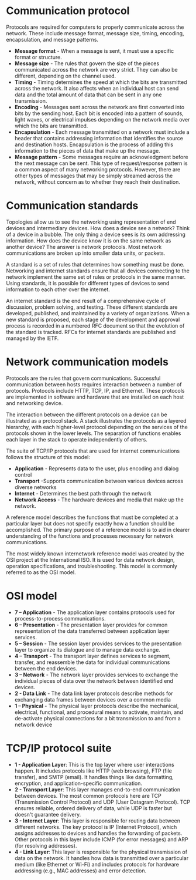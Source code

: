 # Communication protocol

Protocols are required for computers to properly communicate across the network. These include message format, message size, timing, encoding, encapsulation, and message patterns.

- **Message format** - When a message is sent, it must use a specific format or structure.
- **Message size** - The rules that govern the size of the pieces communicated across the network are very strict. They can also be different, depending on the channel used.
- **Timing** - Timing determines the speed at which the bits are transmitted across the network. It also affects when an individual host can send data and the total amount of data that can be sent in any one transmission.
- **Encoding** - Messages sent across the network are first converted into bits by the sending host. Each bit is encoded into a pattern of sounds, light waves, or electrical impulses depending on the network media over which the bits are transmitted.
- **Encapsulation** - Each message transmitted on a network must include a header that contains addressing information that identifies the source and destination hosts. Encapsulation is the process of adding this information to the pieces of data that make up the message.
- **Message pattern** - Some messages require an acknowledgment before the next message can be sent. This type of request/response pattern is a common aspect of many networking protocols. However, there are other types of messages that may be simply streamed across the network, without concern as to whether they reach their destination.

# Communication standards

Topologies allow us to see the networking using representation of end devices and intermediary devices. How does a device see a network? Think of a device in a bubble. The only thing a device sees is its own addressing information. How does the device know it is on the same network as another device? The answer is network protocols. Most network communications are broken up into smaller data units, or packets.

A standard is a set of rules that determines how something must be done. Networking and internet standards ensure that all devices connecting to the network implement the same set of rules or protocols in the same manner. Using standards, it is possible for different types of devices to send information to each other over the internet.

An internet standard is the end result of a comprehensive cycle of discussion, problem solving, and testing. These different standards are developed, published, and maintained by a variety of organizations. When a new standard is proposed, each stage of the development and approval process is recorded in a numbered RFC document so that the evolution of the standard is tracked. RFCs for internet standards are published and managed by the IETF.

# Network communication models

Protocols are the rules that govern communications. Successful communication between hosts requires interaction between a number of protocols. Protocols include HTTP, TCP, IP, and Ethernet. These protocols are implemented in software and hardware that are installed on each host and networking device.

The interaction between the different protocols on a device can be illustrated as a protocol stack. A stack illustrates the protocols as a layered hierarchy, with each higher-level protocol depending on the services of the protocols shown in the lower levels. The separation of functions enables each layer in the stack to operate independently of others.

The suite of TCP/IP protocols that are used for internet communications follows the structure of this model:

- **Application** - Represents data to the user, plus encoding and dialog control
- **Transport** -Supports communication between various devices across diverse networks
- **Internet** - Determines the best path through the network
- **Network Access** - The hardware devices and media that make up the network.

A reference model describes the functions that must be completed at a particular layer but does not specify exactly how a function should be accomplished. The primary purpose of a reference model is to aid in clearer understanding of the functions and processes necessary for network communications.

The most widely known internetwork reference model was created by the OSI project at the International ISO. It is used for data network design, operation specifications, and troubleshooting. This model is commonly referred to as the OSI model.

# OSI model

- **7 – Application** - The application layer contains protocols used for process-to-process communications.
- **6 – Presentation** - The presentation layer provides for common representation of the data transferred between application layer services.
- **5 – Session** - The session layer provides services to the presentation layer to organize its dialogue and to manage data exchange.
- **4 – Transport** - The transport layer defines services to segment, transfer, and reassemble the data for individual communications between the end devices.
- **3 – Network** - The network layer provides services to exchange the individual pieces of data over the network between identified end devices.
- **2 - Data Link** - The data link layer protocols describe methods for exchanging data frames between devices over a common media
- **1 – Physical** - The physical layer protocols describe the mechanical, electrical, functional, and procedural means to activate, maintain, and de-activate physical connections for a bit transmission to and from a network device

# TCP/IP protocol suite

- **1 - Application Layer**: This is the top layer where user interactions happen. It includes protocols like HTTP (web browsing), FTP (file transfer), and SMTP (email). It handles things like data formatting, encryption, and application-specific communication.
- **2 - Transport Layer**: This layer manages end-to-end communication between devices. The most common protocols here are TCP (Transmission Control Protocol) and UDP (User Datagram Protocol). TCP ensures reliable, ordered delivery of data, while UDP is faster but doesn't guarantee delivery.
- **3 - Internet Layer**: This layer is responsible for routing data between different networks. The key protocol is IP (Internet Protocol), which assigns addresses to devices and handles the forwarding of packets. Other protocols in this layer include ICMP (for error messages) and ARP (for resolving addresses).
- **4 - Link Layer**: This layer is responsible for the physical transmission of data on the network. It handles how data is transmitted over a particular medium (like Ethernet or Wi-Fi) and includes protocols for hardware addressing (e.g., MAC addresses) and error detection.

